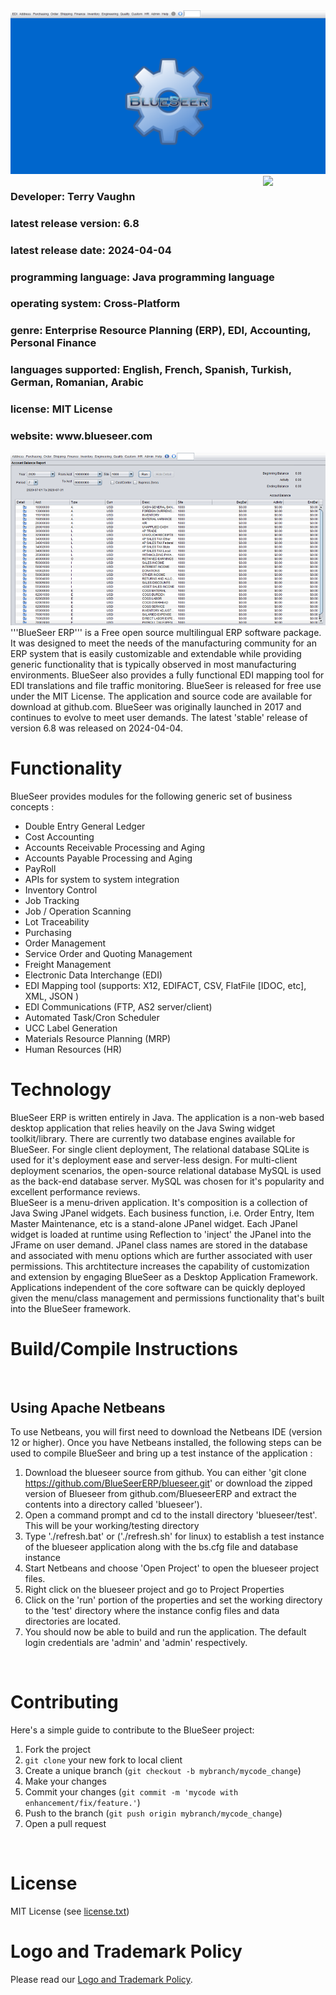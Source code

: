 <img src="https://github.com/blueseerERP/blueseer/blob/master/src/images/bs65image.png" alt="Free ERP">
<!-- <img class="logo" width="100px" height="100px" src="https://www.blueseer.com/img/bs.png" alt="Free ERP"> -->
<a href="https://foojay.io/today/works-with-openjdk"><img align="right" src="https://github.com/foojayio/badges/raw/main/works_with_openjdk/Works-with-OpenJDK.png" width="100"></a>
<h3>Developer: Terry Vaughn</h3>
<h3>latest release version: 6.8</h3>
<h3>latest release date: 2024-04-04</h3>
<h3>programming language: Java programming language</h3> 
<h3>operating system: Cross-Platform</h3>
<h3>genre:  Enterprise Resource Planning (ERP), EDI, Accounting, Personal Finance</h3> 
<h3>languages supported: English, French, Spanish, Turkish, German, Romanian, Arabic</h3>
<h3>license: MIT License</h3>
<h3>website: www.blueseer.com</h3>



<img src="https://github.com/blueseerERP/blueseer/blob/master/src/images/market2.png" alt="Free ERP image 2">
'''BlueSeer ERP''' is a Free open source multilingual ERP software package.  It was designed to meet the needs of
the manufacturing community for an ERP system that is easily customizable and
extendable while providing generic functionality that is typically observed in
most manufacturing environments.  BlueSeer also provides a fully functional EDI mapping tool for EDI translations and file traffic monitoring. 
BlueSeer is released for free use under the MIT License.   The application and source code
are available for download at github.com. BlueSeer was originally launched in 2017 and continues to evolve to meet user demands.
The latest 'stable' release of version 6.8 was released on 2024-04-04.</br>

<h1>Functionality</h1>

BlueSeer provides modules for the following generic set of business concepts : 
* Double Entry General Ledger
* Cost Accounting
* Accounts Receivable Processing and Aging
* Accounts Payable Processing and Aging
* PayRoll
* APIs for system to system integration
* Inventory Control
* Job Tracking
* Job / Operation Scanning
* Lot Traceability
* Purchasing
* Order Management
* Service Order and Quoting Management
* Freight Management
* Electronic Data Interchange (EDI)
* EDI Mapping tool (supports: X12, EDIFACT, CSV, FlatFile [IDOC, etc], XML, JSON )
* EDI Communications (FTP, AS2 server/client)
* Automated Task/Cron Scheduler
* UCC Label Generation
* Materials Resource Planning (MRP)
* Human Resources (HR)

<h1>Technology</h1>
BlueSeer ERP is written entirely in Java.  The application is a non-web based
desktop application that relies heavily on the Java Swing widget
toolkit/library.  There are currently two database engines available for
BlueSeer. 
For single client deployment, The relational database SQLite is used for
it's deployment ease and server-less design.  For multi-client
deployment scenarios, the open-source relational database MySQL is used as the
back-end database server.  MySQL was chosen for it's popularity and excellent
performance
reviews.  
</br>
BlueSeer is a menu-driven application.  It's composition is a collection of Java Swing
JPanel widgets.  Each business function, i.e. Order Entry, Item Master
Maintenance, etc is a stand-alone JPanel widget.  Each JPanel widget is loaded
at runtime using Reflection to 'inject' the JPanel
into the JFrame on user
demand.  JPanel class names are stored in the database and associated
with  menu options which are further associated with user permissions.  This
archtitecture increases the capability of customization and extension by
engaging BlueSeer as
a Desktop Application Framework.  Applications independent of the core
software can be quickly deployed 
given the menu/class management and
permissions functionality that's built into the BlueSeer framework.
</br>

<h1>Build/Compile Instructions</h1>
</br>

<h2>Using Apache Netbeans</h2>

To use Netbeans, you will first need to download the Netbeans IDE (version 12 or higher). Once you have Netbeans installed, the following steps can be used to compile BlueSeer and bring up a test instance of the application :
1. Download the blueseer source from github. You can either 'git clone https://github.com/BlueSeerERP/blueseer.git' or download the zipped version of Blueseer from github.com/BlueseerERP and extract the contents into a directory called 'blueseer').
2. Open a command prompt and cd to the install directory 'blueseer/test'. This will be your working/testing directory
3. Type './refresh.bat' or ('./refresh.sh' for linux) to establish a test instance of the blueseer application along with the bs.cfg file and database instance
4. Start Netbeans and choose 'Open Project' to open the blueseer project files.
5. Right click on the blueseer project and go to Project Properties
6. Click on the 'run' portion of the properties and set the working directory to the 'test' directory where the instance config files and data directories are located.
7. You should now be able to build and run the application. The default login credentials are 'admin' and 'admin' respectively.
</br>

<h1>Contributing</h1>

Here's a simple guide to contribute to the BlueSeer project:
    
1. Fork the project
2. `git clone` your new fork to local client
3. Create a unique branch (`git checkout -b mybranch/mycode_change`)
4. Make your changes
5. Commit your changes (`git commit -m 'mycode with enhancement/fix/feature.'`)
6. Push to the branch (`git push origin mybranch/mycode_change`)
7. Open a pull request
</br>

<h1>License</h1>

MIT License (see [license.txt](LICENSE))


<h1>Logo and Trademark Policy</h1>

Please read our [Logo and Trademark Policy](TRADEMARK_POLICY.md).
